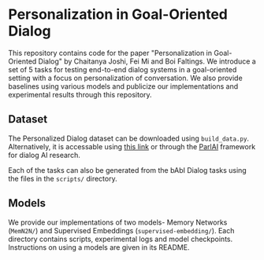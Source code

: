 # Personalization in Goal-Oriented Dialog
This repository contains code for the paper "Personalization in Goal-Oriented Dialog" by Chaitanya Joshi, Fei Mi and Boi Faltings. We introduce a set of 5 tasks for testing end-to-end dialog systems in a goal-oriented setting with a focus on personalization of conversation. We also provide baselines using various models and publicize our implementations and experimental results through this repository.

## Dataset
The Personalized Dialog dataset can be downloaded using `build_data.py`. Alternatively, it is accessable using [this link](https://www.dropbox.com/s/4i9u4y24pt3paba/personalized-dialog-dataset.tar.gz?dl=1) or through the [ParlAI](http://parl.ai/) framework for dialog AI research. 

Each of the tasks can also be generated from the bAbI Dialog tasks using the files in the `scripts/` directory.

## Models
We provide our implementations of two models- Memory Networks (`MemN2N/`) and Supervised Embeddings (`supervised-embedding/`). Each directory contains scripts, experimental logs and model checkpoints. Instructions on using a models are given in its README.
